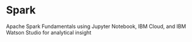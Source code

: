 # Spark
Apache Spark Fundamentals using Jupyter Notebook, IBM Cloud, and IBM Watson Studio for analytical insight
